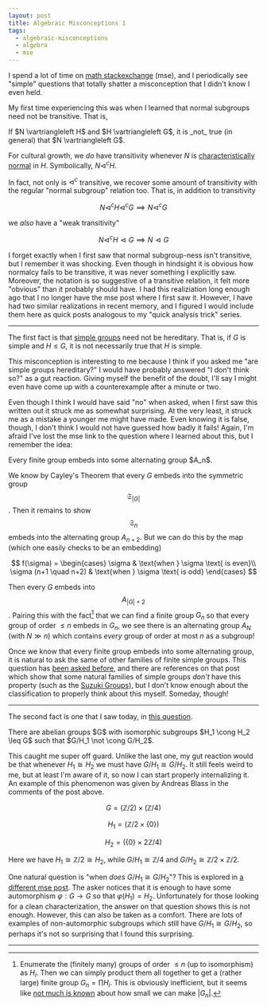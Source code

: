 ```yaml
---
layout: post
title: Algebraic Misconceptions 1
tags:
  - algebraic-misconceptions
  - algebra
  - mse
---
```


I spend a lot of time on [math stackexchange](https://math.stackexchange.com) (mse), 
and I periodically see "simple" questions that totally shatter a misconception that
I didn't know I even held.

My first time experiencing this was when I learned that normal subgroups 
need not be transitive. That is,

<div class="boxed" markdown=1>
  If $N \vartriangleleft H$ and $H \vartriangleleft G$, it is _not_ true
  (in general) that $N \vartriangleleft G$.
</div>

For cultural growth, we _do_ have transitivity whenever $N$ is 
[characteristically normal](https://en.wikipedia.org/wiki/Characteristic_subgroup)
in $H$. Symbolically, $N \vartriangleleft^c H$. 

In fact, not only is $\vartriangleleft^c$ transitive, we recover some amount
of transitivity with the regular "normal subgroup" relation too. That is, 
in addition to transitivity

$$N \vartriangleleft^c H \vartriangleleft^c G \implies N \vartriangleleft^c G$$

we _also_ have a "weak transitivity"

$$N \vartriangleleft^c H \vartriangleleft G \implies N \vartriangleleft G$$

I forget exactly when I first saw that normal subgroup-ness isn't transitive, 
but I remember it was shocking. Even though
in hindsight it is obvious how normalcy fails to be transitive, it was never
something I explicitly saw. Moreover, the notation is so suggestive of a
transitive relation, it felt more "obvious" than it probably should have.
I had this realiziation long enough ago that I 
no longer have the mse post where I first saw it. However, I have had two 
similar realizations in recent memory, and I figured I would include them
here as quick posts analogous to my "quick analysis trick" series.

---

The first fact is that [simple groups](https://en.wikipedia.org/wiki/Simple_group)
need not be hereditary. That is, if $G$ is simple and $H \leq G$, it is 
not necessarily true that $H$ is simple.

This misconception is interesting to me because I think if you asked me
"are simple groups hereditary?" I would have probably answered 
"I don't think so?" as a gut reaction. Giving myself the benefit of the doubt,
I'll say I might even have come up with a counterexample after a minute or two. 

Even though I think I would have said "no" when asked, when I first saw this
written out it struck me as somewhat surprising. At the very least, it struck
me as a mistake a younger me might have made. Even knowing it is false, though,
I don't think I would not have guessed how badly it fails! 
Again, I'm afraid I've lost the mse link to the question
where I learned about this, but I remember the idea: 

<div class="boxed" markdown=1>
Every finite group embeds into some alternating group $A_n$. 
</div>

We know by Cayley's Theorem that every $G$ embeds into the
symmetric group $$\mathfrak{S}_{|G|}$$. Then it remains to show $$\mathfrak{S}_n$$
embeds into the alternating group $A_{n+2}$. But we can do this by the map
(which one easily checks to be an embedding)

$$
f(\sigma) = 
\begin{cases} 
  \sigma & \text{when } \sigma \text{ is even}\\
  \sigma (n+1 \quad n+2) & \text{when } \sigma \text{ is odd}
\end{cases}
$$

Then every $G$ embeds into $$A_{|G|+2}$$. 
Pairing this with the fact[^1] that we can find a finite group 
$G_n$ so that every group of order $\leq n$ embeds in $G_n$, we see 
there is an alternating group $A_N$ (with $N \gg n$) which contains _every_ group
of order at most $n$ as a subgroup!

[^1]:
    Enumerate the (finitely many) groups of order $\leq n$ (up to isomorphism)
    as $H_i$. Then we can simply product them all together to get a (rather large)
    finite group $G_n = \prod H_i$. This is obviously inefficient, 
    but it seems like [not much is known](https://math.stackexchange.com/questions/324913/order-of-the-smallest-group-containing-all-groups-of-order-n-as-subgroups)
    about how small we can make $|G_n|$. 

Once we know that every finite group embeds into some alternating group, 
it is natural to ask the same of other families of finite simple groups. 
This question has [been asked before](https://mathoverflow.net/questions/163640/variations-to-cayleys-embedding-theorem-for-groups),
and there are references on that post which show that some natural families of
simple groups _don't_ have this property 
(such as the [Suzuki Groups](https://en.wikipedia.org/wiki/Suzuki_groups)),
but I don't know enough about the classification
to properly think about this myself. Someday, though!
 
---

The second fact is one that I saw today, in 
[this question](https://math.stackexchange.com/questions/3861138/quotient-of-abelian-group-by-isomorph-subgroups).

<div class="boxed" markdown=1>
  There are abelian groups $G$ with isomorphic subgroups $H_1 \cong H_2 \leq G$
  such that $G/H_1 \not \cong G/H_2$.
</div>

This caught me super off guard. Unlike the last one, my gut reaction would
be that whenever $H_1 \cong H_2$ we must have $G/H_1 \cong G/H_2$.
It still feels weird to me, but at least I'm 
aware of it, so now I can start properly internalizing it. An example of this
phenomenon was given by Andreas Blass in the comments of the post above. 

$$G = (\mathbb{Z}/2) \times (\mathbb{Z}/4)$$

$$H_1 = (\mathbb{Z}/2 \times \{ 0 \})$$

$$H_2 = (\{ 0 \} \times 2 \mathbb{Z}/4)$$

Here we have $H_1 \cong \mathbb{Z}/2 \cong H_2$, while 
$G/H_1 \cong \mathbb{Z}/4$ and $G/H_2 \cong \mathbb{Z}/2 \times \mathbb{Z}/2$.

One natural question is "when _does_ $G/H_1 \cong G/H_2$"? This is
explored in [a different mse post](https://math.stackexchange.com/questions/40881/isomorphic-quotients-by-isomorphic-normal-subgroups?rq=1).
The asker notices that it is enough to have some automorphism 
$\varphi : G \to G$ so that $\varphi(H_1) = H_2$. Unfortunately for those
looking for a clean characterization, the answer on that question shows this is not enough.
However, this can also be taken as a comfort. There are
lots of examples of non-automorphic subgroups which still have $G/H_1 \cong G/H_2$,
so perhaps it's not so surprising that I found this surprising.

---
